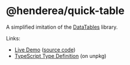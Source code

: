 # @henderea/quick-table

A simplified imitation of the [DataTables](https://www.datatables.net) library.

Links:
- [Live Demo](https://quick-table.henderea.com) ([source code](https://github.com/henderea/quick-table-demo))
- [TypeScript Type Definition](https://unpkg.com/browse/@henderea/quick-table@1.2.3/lib/index.d.ts) (on unpkg)